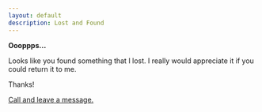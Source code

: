 ```yaml
---
layout: default
description: Lost and Found
---
```


**Oooppps...**

Looks like you found something that I lost. I really would appreciate it if
you could return it to me.

Thanks!

<p><a href="tel:+15084759141">Call and leave a message.</a></p>
